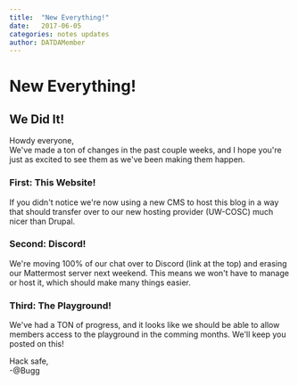 ```yaml
---
title:  "New Everything!"
date:   2017-06-05
categories: notes updates
author: DATDAMember
---
```

# New Everything!

## We Did It!
Howdy everyone,  
We've made a ton of changes in the past couple weeks, and I hope you're just as excited to see them as we've been making them happen.

### First: This Website!
If you didn't notice we're now using a new CMS to host this blog in a way that should transfer over to our new hosting provider (UW-COSC) much nicer than Drupal. 

### Second: Discord!
We're moving 100% of our chat over to Discord (link at the top) and erasing our Mattermost server next weekend. This means we won't have to manage or host it, which should make many things easier. 

### Third: The Playground!
We've had a TON of progress, and it looks like we should be able to allow members access to the playground in the comming months. We'll keep you posted on this!

Hack safe,  
-@Bugg
